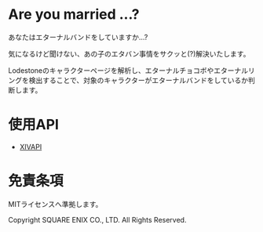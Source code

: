 # **Are you married ...?**
あなたはエターナルバンドをしていますか...?

気になるけど聞けない、あの子のエタバン事情をサクッと(?)解決いたします。

Lodestoneのキャラクターページを解析し、エターナルチョコボやエターナルリングを検出することで、対象のキャラクターがエターナルバンドをしているか判断します。

# 使用API
- [XIVAPI](https://xivapi.com)

# 免責条項
MITライセンスへ準拠します。

Copyright SQUARE ENIX CO., LTD. All Rights Reserved.